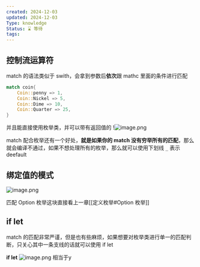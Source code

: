```yaml
---
created: 2024-12-03
updated: 2024-12-03
Type: knowledge
Status: ⌛️ 等待
tags:
---
```

## 控制流运算符

match 的语法类似于 swith，会拿到参数后**依次**跟 mathc 里面的条件进行匹配

```Rust
match coin{
	Coin::penny => 1,
	Coin::Nickel => 5,
	Coin::Dime => 10,
	Coin::Quarter => 25,
}
```

并且能直接使用枚举类，并可以带有返回值的 !![image.png](https://obsidian-pic-1317906728.cos.ap-nanjing.myqcloud.com/obsidian/20241203234358.png)

match 配合枚举还有一个好处，**就是如果你的 match 没有穷举所有的匹配**，那么就会编译不通过，如果不想处理所有的枚举，那么就可以使用下划线 `_` 表示 deefault

## 绑定值的模式
![image.png](https://obsidian-pic-1317906728.cos.ap-nanjing.myqcloud.com/obsidian/20241203235111.png)


匹配 Option 枚举这块直接看上一章[[定义枚举#Option 枚举]]

## if  let

match 的匹配非常严谨，但是也有些麻烦，如果想要对枚举类进行单一的匹配判断，只关心其中一条支线的话就可以使用 if let

**if let** 
![image.png](https://obsidian-pic-1317906728.cos.ap-nanjing.myqcloud.com/obsidian/20241204000240.png)
相当于y